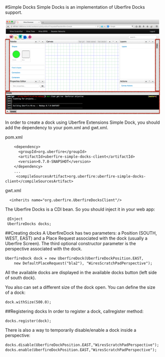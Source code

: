 #Simple Docks
Simple Docks is an implementation of Uberfire Docks support.

![docks](docks.png)

In order to create a dock using Uberfire Extensions Simple Dock, you should add the dependency to your pom.xml and gwt.xml.

pom.xml
```
    <dependency>
      <groupId>org.uberfire</groupId>
      <artifactId>uberfire-simple-docks-client</artifactId>
      <version>0.7.0-SNAPSHOT</version>
    </dependency>
    ...
     <compileSourcesArtifact>org.uberfire:uberfire-simple-docks-client</compileSourcesArtifact>

```
gwt.xml
```
  <inherits name="org.uberfire.UberfireDocksClient"/>
```

The Uberfire Docks is a CDI bean. So you should inject it in your web app:

```
 @Inject
 UberfireDocks docks;
 ```

##Creating docks
A UberfireDock has two parameters: a Position (SOUTH, WEST, EAST) and a Place Request associated with the dock (usually a Uberfire Screen). The third optional constructor parameter is the perspective associated with the dock.

```
UberfireDock dock = new UberfireDock(UberfireDockPosition.EAST,
    new DefaultPlaceRequest("bla2"), "WiresScratchPadPerspective");
```
All the available docks are displayed in the available docks button (left side of south dock).

You also can set a different size of the dock open. You can define the size of a dock:

```
dock.withSize(500.0);
```
##Registering docks
In order to register a dock, callregister method:
```
docks.register(dock);
```
There is also a way to temporarily disable/enable a dock inside a perspective:
```
docks.disable(UberfireDockPosition.EAST,"WiresScratchPadPerspective");
docks.enable(UberfireDockPosition.EAST,"WiresScratchPadPerspective");
```



